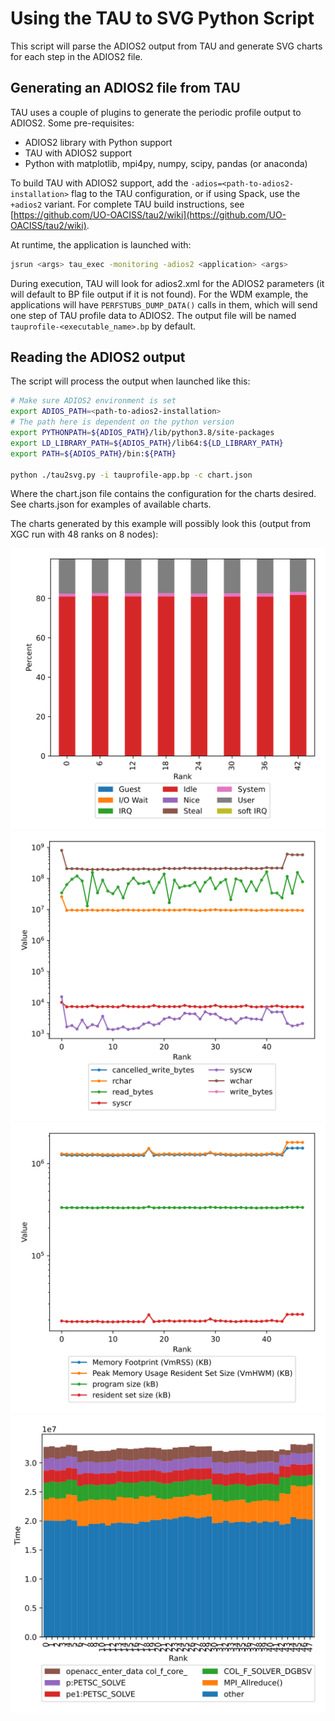 # Using the TAU to SVG Python Script

This script will parse the ADIOS2 output from TAU and generate SVG charts for each step in the ADIOS2 file.

## Generating an ADIOS2 file from TAU

TAU uses a couple of plugins to generate the periodic profile output to ADIOS2.  Some pre-requisites:

* ADIOS2 library with Python support
* TAU with ADIOS2 support
* Python with matplotlib, mpi4py, numpy, scipy, pandas (or anaconda)

To build TAU with ADIOS2 support, add the `-adios=<path-to-adios2-installation>` flag to the TAU configuration, or if using Spack, use the `+adios2` variant.  For complete TAU build instructions, see [https://github.com/UO-OACISS/tau2/wiki](https://github.com/UO-OACISS/tau2/wiki).

At runtime, the application is launched with:
```bash
jsrun <args> tau_exec -monitoring -adios2 <application> <args>
```

During execution, TAU will look for adios2.xml for the ADIOS2 parameters (it will default to BP file output if it is not found).  For the WDM example, the applications will have `PERFSTUBS_DUMP_DATA()` calls in them, which will send one step of TAU profile data to ADIOS2.  The output file will be named `tauprofile-<executable_name>.bp` by default.

## Reading the ADIOS2 output

The script will process the output when launched like this:

```bash
# Make sure ADIOS2 environment is set
export ADIOS_PATH=<path-to-adios2-installation>
# The path here is dependent on the python version
export PYTHONPATH=${ADIOS_PATH}/lib/python3.8/site-packages
export LD_LIBRARY_PATH=${ADIOS_PATH}/lib64:${LD_LIBRARY_PATH}
export PATH=${ADIOS_PATH}/bin:${PATH}

python ./tau2svg.py -i tauprofile-app.bp -c chart.json
```

Where the chart.json file contains the configuration for the charts desired.  See charts.json for examples of available charts.

The charts generated by this example will possibly look this (output from XGC run with 48 ranks on 8 nodes):

![](cpu_utilization_00013.svg)
![](io_usage_00013.svg)
![](memory_usage_00013.svg)
![](top_5_timers_00013.svg)
